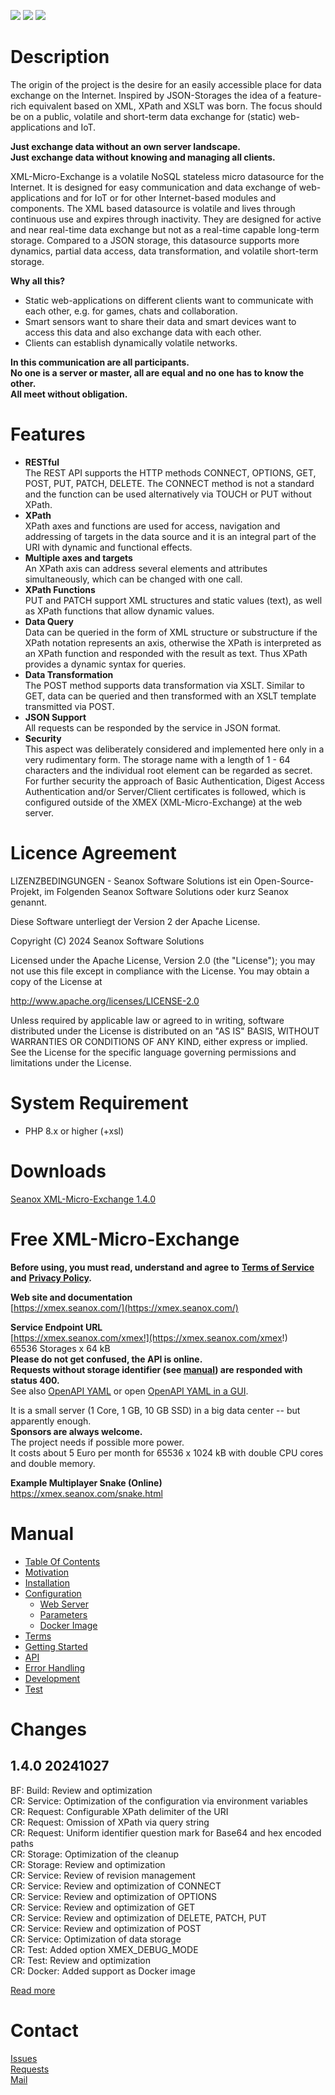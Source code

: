 <p>
  <a href="https://github.com/seanox/xml-micro-exchange-php/pulls
      title="Development is waiting for new issues / requests / ideas"
    ><img src="https://img.shields.io/badge/development-passive-blue?style=for-the-badge"
  ></a>
  <a href="https://github.com/seanox/xml-micro-exchange-php/issues"
    ><img src="https://img.shields.io/badge/maintenance-active-green?style=for-the-badge"
  ></a>
  <a href="http://seanox.com/contact"
    ><img src="https://img.shields.io/badge/support-active-green?style=for-the-badge"
  ></a>
</p>


# Description
The origin of the project is the desire for an easily accessible place for data
exchange on the Internet. Inspired by JSON-Storages the idea of a feature-rich
equivalent based on XML, XPath and XSLT was born. The focus should be on a
public, volatile and short-term data exchange for (static) web-applications and
IoT.

__Just exchange data without an own server landscape.__  
__Just exchange data without knowing and managing all clients.__

XML-Micro-Exchange is a volatile NoSQL stateless micro datasource for the
Internet. It is designed for easy communication and data exchange of
web-applications and for IoT or for other Internet-based modules and
components. The XML based datasource is volatile and lives through continuous
use and expires through inactivity. They are designed for active and near
real-time data exchange but not as a real-time capable long-term storage.
Compared to a JSON storage, this datasource supports more dynamics, partial
data access, data transformation, and volatile short-term storage. 

__Why all this?__

- Static web-applications on different clients want to communicate with each
other, e.g. for games, chats and collaboration.
- Smart sensors want to share their data and smart devices want to access this
data and also exchange data with each other.
- Clients can establish dynamically volatile networks.

__In this communication are all participants.__  
__No one is a server or master, all are equal and no one has to know the other.__  
__All meet without obligation.__


# Features
- __RESTful__  
  The REST API supports the HTTP methods CONNECT, OPTIONS, GET, POST, PUT,
  PATCH, DELETE. The CONNECT method is not a standard and the function can be
  used alternatively via TOUCH or PUT without XPath.  
- __XPath__  
  XPath axes and functions are used for access, navigation and addressing of
  targets in the data source and it is an integral part of the URI with dynamic
  and functional effects.
- __Multiple axes and targets__  
  An XPath axis can address several elements and attributes simultaneously,
  which can be changed with one call.
- __XPath Functions__  
  PUT and PATCH support XML structures and static values (text), as well as
  XPath functions that allow dynamic values. 
- __Data Query__  
  Data can be queried in the form of XML structure or substructure if the XPath
  notation represents an axis, otherwise the XPath is interpreted as an XPath
  function and responded with the result as text. Thus XPath provides a dynamic
  syntax for queries.
- __Data Transformation__  
  The POST method supports data transformation via XSLT. Similar to GET, data
  can be queried and then transformed with an XSLT template transmitted via
  POST.
- __JSON Support__  
  All requests can be responded by the service in JSON format.
- __Security__  
  This aspect was deliberately considered and implemented here only in a very
  rudimentary form. The storage name with a length of 1 - 64 characters and the
  individual root element can be regarded as secret. For further security the
  approach of Basic Authentication, Digest Access Authentication and/or
  Server/Client certificates is followed, which is configured outside of the
  XMEX (XML-Micro-Exchange) at the web server.


# Licence Agreement
LIZENZBEDINGUNGEN - Seanox Software Solutions ist ein Open-Source-Projekt, im
Folgenden Seanox Software Solutions oder kurz Seanox genannt.
 
Diese Software unterliegt der Version 2 der Apache License.

Copyright (C) 2024 Seanox Software Solutions

Licensed under the Apache License, Version 2.0 (the "License"); you may not use
this file except in compliance with the License. You may obtain a copy of the
License at

http://www.apache.org/licenses/LICENSE-2.0

Unless required by applicable law or agreed to in writing, software distributed
under the License is distributed on an "AS IS" BASIS, WITHOUT WARRANTIES OR
CONDITIONS OF ANY KIND, either express or implied. See the License for the
specific language governing permissions and limitations under the License.


# System Requirement
- PHP 8.x or higher (+xsl)


# Downloads
[Seanox XML-Micro-Exchange 1.4.0](https://github.com/seanox/xml-micro-exchange-php/releases/download/1.4.0/seanox-xmex-1.4.0.zip)  


# Free XML-Micro-Exchange
__Before using, you must read, understand and agree to__
__[Terms of Service](https://xmex.seanox.com/terms.html) and__
__[Privacy Policy](https://xmex.seanox.com/privacy.html).__

__Web site and documentation__  
[https://xmex.seanox.com/](https://xmex.seanox.com/)  

__Service Endpoint URL__  
[https://xmex.seanox.com/xmex!](https://xmex.seanox.com/xmex!)   
65536 Storages x 64 kB  
__Please do not get confused, the API is online.  
Requests without storage identifier (see [manual](manual/README.md#manual))
are responded with status 400.__  
See also [OpenAPI YAML](https://raw.githubusercontent.com/seanox/xml-micro-exchange/master/openapi/service.yaml)
or open [OpenAPI YAML in a GUI](https://editor.swagger.io/?url=https://raw.githubusercontent.com/seanox/xml-micro-exchange/master/openapi/service.yaml).

It is a small server (1 Core, 1 GB, 10 GB SSD) in a big data center -- but
apparently enough.  
__Sponsors are always welcome.__  
The project needs if possible more power.  
It costs about 5 Euro per month for 65536 x 1024 kB with double CPU cores and
double memory.

__Example Multiplayer Snake (Online)__  
https://xmex.seanox.com/snake.html


# Manual
* [Table Of Contents](https://github.com/seanox/xml-micro-exchange-php/blob/master/manual/README.md#manual)
* [Motivation](https://github.com/seanox/xml-micro-exchange-php/blob/master/manual/motivation.md)
* [Installation](https://github.com/seanox/xml-micro-exchange-php/blob/master/manual/installation.md)
* [Configuration](https://github.com/seanox/xml-micro-exchange-php/blob/master/manual/configuration.md)
  * [Web Server](#web-server)
  * [Parameters](https://github.com/seanox/xml-micro-exchange-php/blob/master/manual/configuration.md#parameters)
  * [Docker Image](https://github.com/seanox/xml-micro-exchange-php/blob/master/manual/configuration.md#docker-image)
* [Terms](https://github.com/seanox/xml-micro-exchange-php/blob/master/manual/terms.md)
* [Getting Started](https://github.com/seanox/xml-micro-exchange-php/blob/master/manual/getting-started.md)
* [API](https://github.com/seanox/xml-micro-exchange-php/blob/master/manual/api.md)
* [Error Handling](https://github.com/seanox/xml-micro-exchange-php/blob/master/manual/error-handling.md)
* [Development](https://github.com/seanox/xml-micro-exchange-php/blob/master/manual/development.md)
* [Test](https://github.com/seanox/xml-micro-exchange-php/blob/master/manual/test.md)


# Changes
## 1.4.0 20241027  
BF: Build: Review and optimization  
CR: Service: Optimization of the configuration via environment variables  
CR: Request: Configurable XPath delimiter of the URI  
CR: Request: Omission of XPath via query string  
CR: Request: Uniform identifier question mark for Base64 and hex encoded paths  
CR: Storage: Optimization of the cleanup  
CR: Storage: Review and optimization  
CR: Service: Review of revision management  
CR: Service: Review and optimization of CONNECT  
CR: Service: Review and optimization of OPTIONS  
CR: Service: Review and optimization of GET  
CR: Service: Review and optimization of DELETE, PATCH, PUT  
CR: Service: Review and optimization of POST  
CR: Service: Optimization of data storage  
CR: Test: Added option XMEX_DEBUG_MODE  
CR: Test: Review and optimization  
CR: Docker: Added support as Docker image  

[Read more](https://raw.githubusercontent.com/seanox/xml-micro-exchange-php/master/CHANGES)


# Contact
[Issues](https://github.com/seanox/xml-micro-exchange-php/issues)  
[Requests](https://github.com/seanox/xml-micro-exchange-php/pulls)  
[Mail](https://seanox.com/contact)  
